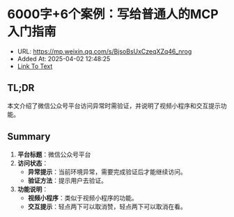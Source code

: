 # 6000字+6个案例：写给普通人的MCP入门指南
- URL: https://mp.weixin.qq.com/s/BjsoBsUxCzeqXZq46_nrog
- Added At: 2025-04-02 12:48:25
- [Link To Text](2025-04-02-6000字+6个案例：写给普通人的mcp入门指南_raw.md)

## TL;DR
本文介绍了微信公众号平台访问异常时需验证，并说明了视频小程序和交互提示功能。

## Summary
1. **平台标题**：微信公众号平台
2. **访问状态**：
   - **异常提示**：当前环境异常，需要完成验证后才能继续访问。
   - **验证方法**：提示用户去验证。
3. **功能说明**：
   - **视频小程序**：类似于视频小程序的功能。
   - **交互提示**：轻点两下可以取消赞，轻点两下可以取消在看。
